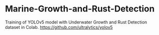 # Marine-Growth-and-Rust-Detection
Training of YOLOv5 model with Underwater Growth and Rust Detection dataset in Colab.    https://github.com/ultralytics/yolov5
